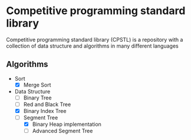 # Competitive programming standard library
Competitive programming standard library (CPSTL) is a repository with a
 collection of data structure and algorithms in many different languages
 
 ## Algorithms
 
 - Sort
    - [X] Merge Sort
 - Data Structure
    - [ ] Binary Tree
    - [ ] Red and Black Tree
    - [X] Binary Index Tree
    - [ ] Segment Tree
        - [X] Binary Heap implementation
        - [ ] Advanced Segment Tree